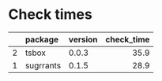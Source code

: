 # Check times

|   |package   |version | check_time|
|:--|:---------|:-------|----------:|
|2  |tsbox     |0.0.3   |       35.9|
|1  |sugrrants |0.1.5   |       28.9|


